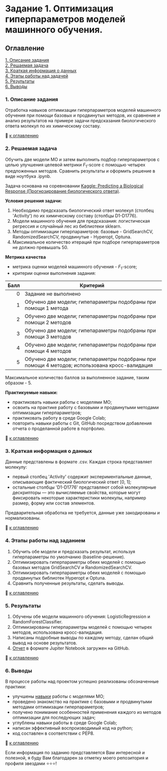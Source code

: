 # Задание 1. Оптимизация гиперпараметров моделей машинного обучения.

## Оглавление   
[1. Описание задания](https://github.com/StasBard/SF_DataScience/tree/master/Tasks/Task_1#1-%D0%BE%D0%BF%D0%B8%D1%81%D0%B0%D0%BD%D0%B8%D0%B5-%D0%B7%D0%B0%D0%B4%D0%B0%D0%BD%D0%B8%D1%8F)  
[2. Решаемая задача](https://github.com/StasBard/SF_DataScience/tree/master/Tasks/Task_1#2-%D1%80%D0%B5%D1%88%D0%B0%D0%B5%D0%BC%D0%B0%D1%8F-%D0%B7%D0%B0%D0%B4%D0%B0%D1%87%D0%B0)  
[3. Краткая информация о данных](https://github.com/StasBard/SF_DataScience/tree/master/Tasks/Task_1#3-%D0%BA%D1%80%D0%B0%D1%82%D0%BA%D0%B0%D1%8F-%D0%B8%D0%BD%D1%84%D0%BE%D1%80%D0%BC%D0%B0%D1%86%D0%B8%D1%8F-%D0%BE-%D0%B4%D0%B0%D0%BD%D0%BD%D1%8B%D1%85)  
[4. Этапы работы над задачей](https://github.com/StasBard/SF_DataScience/tree/master/Tasks/Task_1#4-%D1%8D%D1%82%D0%B0%D0%BF%D1%8B-%D1%80%D0%B0%D0%B1%D0%BE%D1%82%D1%8B-%D0%BD%D0%B0%D0%B4-%D0%B7%D0%B0%D0%B4%D0%B0%D0%BD%D0%B8%D0%B5%D0%BC)  
[5. Результаты](https://github.com/StasBard/SF_DataScience/tree/master/Tasks/Task_1#5-%D1%80%D0%B5%D0%B7%D1%83%D0%BB%D1%8C%D1%82%D0%B0%D1%82%D1%8B)    
[6. Выводы](https://github.com/StasBard/SF_DataScience/tree/master/Tasks/Task_1#6-%D0%B2%D1%8B%D0%B2%D0%BE%D0%B4%D1%8B) 

### 1. Описание задания    
Отработка навыков оптимизации гиперпараметров моделей машинного обучения при помощи базовых и продвинутых методов, их сравнение и анализ результатов на примере задачи предсказания биологического ответа молекул по их химическому составу. 

:bookmark_tabs: [к оглавлению](https://github.com/StasBard/SF_DataScience/tree/master/Tasks/Task_1#%D0%BE%D0%B3%D0%BB%D0%B0%D0%B2%D0%BB%D0%B5%D0%BD%D0%B8%D0%B5)


### 2. Решаемая задача    
Обучить две модели МО и затем выполнить подбор гиперпараметров с целью улучшения целевой метрики $F_1$-score с помощью четырех предложенных методов. Сравнить результаты и оформить решение в виде ноутбука .ipynb.

Задача основана на соревновании [Kaggle: Predicting a Biological Response (Прогнозирование биологического ответа)](https://www.kaggle.com/c/bioresponse).

**Условия решения задачи:**  
1. Необходимо предсказать биологический ответ молекул (столбец 'Activity') по их химическому составу (столбцы D1-D1776).  
2. Модели машинного обучения для предсказания: логистическая регрессия и случайный лес из библиотеки sklearn.  
3. Методы оптимизации гиперпараметров: базовые - GridSearchCV, RandomizedSearchCV, продвинутые - Hyperopt, Optuna.  
4. Максимальное количество итераций при подборе гиперпараметров не должно превышать 50.  

**Метрика качества**     
- метрика оценки моделей машинного обучения - $F_1$-score;  
- критерии оценки выполнения задания:  

| Балл | Критерий |
|---:|---|
| 0 | Задание не выполнено |
| 1 | Обучено две модели; гипепараметры подобраны при помощи 1 метода |
| 2 | Обучено две модели; гипепараметры подобраны при помощи 2 методов |
| 3 | Обучено две модели; гипепараметры подобраны при помощи 3 методов |
| 4 | Обучено две модели; гипепараметры подобраны при помощи 4 методов |
| 5 | Обучено две модели; гипепараметры подобраны при помощи 4 методов; использована кросс-валидация |

Максимальное количество баллов за выполненное задание, таким образом - 5.  

**Практикуемые навыки:**     
- практиковать навыки работы с моделями МО;  
- освоить на практике работу с базовыми и продвинутыми методами оптимизации гиперпараметров;
- практиковать работу в среде Google Colab;  
- повторить навыки работы с Git, GitHub посредством добавления отчета о проделанной работе в портфолио.

:bookmark_tabs: [к оглавлению](https://github.com/StasBard/SF_DataScience/tree/master/Tasks/Task_1#%D0%BE%D0%B3%D0%BB%D0%B0%D0%B2%D0%BB%D0%B5%D0%BD%D0%B8%D0%B5)


### 3. Краткая информация о данных  
Данные представлены в формате .csv.  Каждая строка представляет молекулу:   
- первый столбец 'Activity' содержит экспериментальные данные, описывающие фактический биологический ответ [0, 1];  
- остальные столбцы 'D1-D1776' представляют собой молекулярные дескрипторы — это вычисляемые свойства, которые могут фиксировать некоторые характеристики молекулы, например размер, форму или состав элементов.  

Предварительная обработка не требуется, данные уже закодированы и нормализованы.
  
:bookmark_tabs: [к оглавлению](https://github.com/StasBard/SF_DataScience/tree/master/Tasks/Task_1#%D0%BE%D0%B3%D0%BB%D0%B0%D0%B2%D0%BB%D0%B5%D0%BD%D0%B8%D0%B5)


### 4. Этапы работы над заданием  
1. Обучить обе модели и предсказать результат, используя гиперпараметры по умолчанию (baseline-решение).  
2. Оптимизировать гиперпараметры обеих моделей с помощью базовых методов GridSearchCV и RandomizedSearchCV.  
3. Оптимизировать гиперпараметры обеих моделей с помощью продвинутых библиотек Hyperopt и Optuna.  
4. Сравнить полученные результаты, сделать выводы.    

:bookmark_tabs: [к оглавлению](https://github.com/StasBard/SF_DataScience/tree/master/Tasks/Task_1#%D0%BE%D0%B3%D0%BB%D0%B0%D0%B2%D0%BB%D0%B5%D0%BD%D0%B8%D0%B5)


### 5. Результаты  
1. Обучены обе модели машинного обучения: LogisticRegression и RandomForestClassifier.  
2. Оптимизированы гиперпараметры моделей с помощью четырех методов, использована кросс-валидация.  
3. Написаны подробные выводы по каждому методу, сделан общий вывод на основе результатов.  
4. [Отчет](https://github.com/StasBard/SF_DataScience/blob/master/Tasks/Task_1/ML_7_Task_Predicting_a_Biological_Response.ipynb) в формате Jupiter Notebook загружен на GitHub.  

:bookmark_tabs: [к оглавлению](https://github.com/StasBard/SF_DataScience/tree/master/Tasks/Task_1#%D0%BE%D0%B3%D0%BB%D0%B0%D0%B2%D0%BB%D0%B5%D0%BD%D0%B8%D0%B5)


### 6. Выводы  
В процессе работы над проектом успешно реализованы обозначенные практики:
- улучшены [навыки](img/Bio_responce_title.jpg) работы с моделями МО;  
- проведено знакомство на практике с базовыми и продвинутыми методами оптимизации гиперпараметров;  
- получено понимание особенностей применения каждого из методов оптимизации для последующих задач;  
- углублены навыки работы в среде Google Colab;  
- написан эффективный воспроизводимый код на python;  
- код составлен в соответствии с PEP8.

:bookmark_tabs: [к оглавлению](https://github.com/StasBard/SF_DataScience/tree/master/Tasks/Task_1#%D0%BE%D0%B3%D0%BB%D0%B0%D0%B2%D0%BB%D0%B5%D0%BD%D0%B8%D0%B5)


Если информация по заданию представляется Вам интересной и полезной, я буду Вам благодарен за отметку моего репозитория и профиля звездами ⭐️⭐️⭐️!